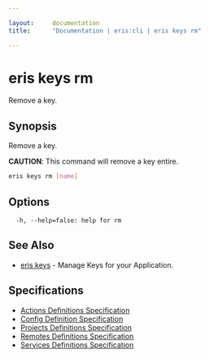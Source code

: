 ```yaml
---

layout:     documentation
title:      "Documentation | eris:cli | eris keys rm"

---
```


# eris keys rm

Remove a key.

## Synopsis

Remove a key.

**CAUTION**: This command will remove a key entire.

```bash
eris keys rm [name]
```

## Options

```
  -h, --help=false: help for rm
```

## See Also

* [eris keys](https://docs.erisindustries.com/documentation/eris-cli/0.10.3/eris_keys/)	 - Manage Keys for your Application.

## Specifications

* [Actions Definitions Specification](https://docs.erisindustries.com/documentation/eris-cli/0.10.3/actions_definitions_spec/)
* [Config Definition Specification](https://docs.erisindustries.com/documentation/eris-cli/0.10.3/config_definition_spec/)
* [Projects Definitions Specification](https://docs.erisindustries.com/documentation/eris-cli/0.10.3/projects_definitions_spec/)
* [Remotes Definitions Specification](https://docs.erisindustries.com/documentation/eris-cli/0.10.3/remotes_definitions_spec/)
* [Services Definitions Specification](https://docs.erisindustries.com/documentation/eris-cli/0.10.3/services_definitions_spec/)

